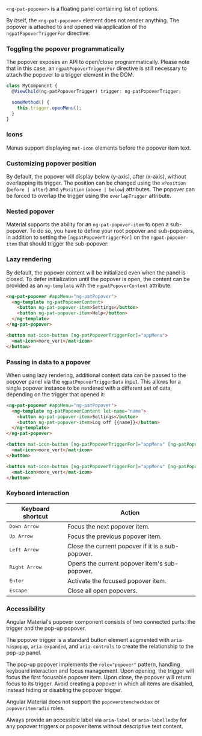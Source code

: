`<ng-pat-popover>` is a floating panel containing list of options.

<!-- example(popover-overview) -->

By itself, the `<ng-pat-popover>` element does not render anything. The popover is attached to and opened
via application of the `ngpatPopoverTriggerFor` directive:
<!-- example({"example": "popover-overview",
              "file": "popover-overview-example.html",
              "region": "ng-pat-popover-trigger-for"}) -->

### Toggling the popover programmatically
The popover exposes an API to open/close programmatically. Please note that in this case, an
`ngpatPopoverTriggerFor` directive is still necessary to attach the popover to a trigger element in the DOM.

```ts
class MyComponent {
  @ViewChild(ng-patPopoverTrigger) trigger: ng-patPopoverTrigger;

  someMethod() {
    this.trigger.openMenu();
  }
}
```

### Icons
Menus support displaying `mat-icon` elements before the popover item text.

<!-- example({"example": "popover-icons",
              "file": "popover-icons-example.html"}) -->

### Customizing popover position

By default, the popover will display below (y-axis), after (x-axis), without overlapping
its trigger. The position can be changed using the `xPosition` (`before | after`) and `yPosition`
(`above | below`) attributes. The popover can be forced to overlap the trigger using the
`overlapTrigger` attribute.

<!-- example({"example": "popover-position",
              "file": "popover-position-example.html",
              "region": "popover-position"}) -->

### Nested popover

Material supports the ability for an `ng-pat-popover-item` to open a sub-popover. To do so, you have to define
your root popover and sub-popovers, in addition to setting the `[ngpatPopoverTriggerFor]` on the `ngpat-popover-item`
that should trigger the sub-popover:

<!-- example({"example": "popover-nested",
              "file": "popover-nested-example.html",
              "region": "sub-popover"}) -->

### Lazy rendering
By default, the popover content will be initialized even when the panel is closed. To defer
initialization until the popover is open, the content can be provided as an `ng-template`
with the `ngpatPopoverContent` attribute:

```html
<ng-pat-popover #appMenu="ng-patPopover">
  <ng-template ng-patPopoverContent>
    <button ng-pat-popover-item>Settings</button>
    <button ng-pat-popover-item>Help</button>
  </ng-template>
</ng-pat-popover>

<button mat-icon-button [ng-patPopoverTriggerFor]="appMenu">
  <mat-icon>more_vert</mat-icon>
</button>
```

### Passing in data to a popover
When using lazy rendering, additional context data can be passed to the popover panel via
the `ngpatPopoverTriggerData` input. This allows for a single popover instance to be rendered
with a different set of data, depending on the trigger that opened it:

```html
<ng-pat-popover #appMenu="ng-patPopover">
  <ng-template ng-patPopoverContent let-name="name">
    <button ng-pat-popover-item>Settings</button>
    <button ng-pat-popover-item>Log off {{name}}</button>
  </ng-template>
</ng-pat-popover>

<button mat-icon-button [ng-patPopoverTriggerFor]="appMenu" [ng-patPopoverTriggerData]="{name: 'Sally'}">
  <mat-icon>more_vert</mat-icon>
</button>

<button mat-icon-button [ng-patPopoverTriggerFor]="appMenu" [ng-patPopoverTriggerData]="{name: 'Bob'}">
  <mat-icon>more_vert</mat-icon>
</button>
```

### Keyboard interaction
| Keyboard shortcut      | Action                                      |
|------------------------|---------------------------------------------|
| <kbd>Down Arrow</kbd>  | Focus the next popover item.                   |
| <kbd>Up Arrow</kbd>    | Focus the previous popover item.               |
| <kbd>Left Arrow</kbd>  | Close the current popover if it is a sub-popover. |
| <kbd>Right Arrow</kbd> | Opens the current popover item's sub-popover.     |
| <kbd>Enter</kbd>       | Activate the focused popover item.             |
| <kbd>Escape</kbd>      | Close all open popovers.                       |

### Accessibility

Angular Material's popover component consists of two connected parts: the trigger and the pop-up popover.

The popover trigger is a standard button element augmented with `aria-haspopup`, `aria-expanded`, and
`aria-controls` to create the relationship to the pop-up panel.

The pop-up popover implements the `role="popover"` pattern, handling keyboard interaction and focus
management. Upon opening, the trigger will focus the first focusable popover item. Upon close, the popover
will return focus to its trigger. Avoid creating a popover in which all items are disabled, instead
hiding or disabling the popover trigger. 

Angular Material does not support the `popoveritemcheckbox` or `popoveritemradio` roles.

Always provide an accessible label via `aria-label` or `aria-labelledby` for any popover
triggers or popover items without descriptive text content.
